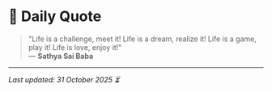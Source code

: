# 📜 Daily Quote

> "Life is a challenge, meet it! Life is a dream, realize it! Life is a game, play it! Life is love, enjoy it!"  
> — **Sathya Sai Baba**

---

_Last updated: 31 October 2025 ⏳_
